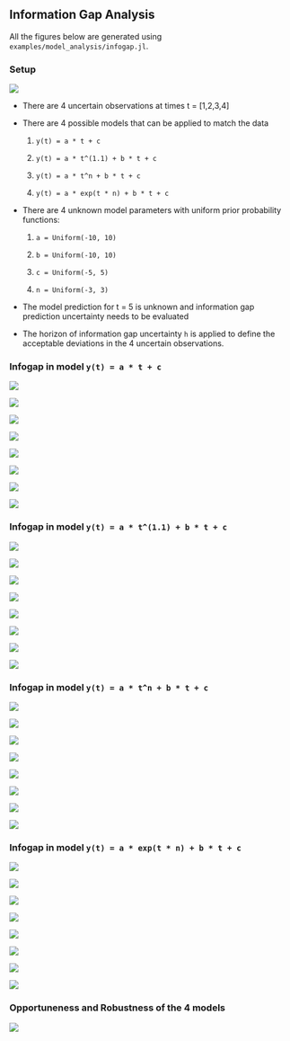 ## Information Gap Analysis

All the figures below are generated using `examples/model_analysis/infogap.jl`.

### Setup

![](model_setup.png)

* There are 4 uncertain observations at times t = [1,2,3,4]

* There are 4 possible models that can be applied to match the data

    1. `y(t) = a * t + c`

    2. `y(t) = a * t^(1.1) + b * t + c`

    3. `y(t) = a * t^n + b * t + c`

    4. `y(t) = a * exp(t * n) + b * t + c`

* There are 4 unknown model parameters with uniform prior probability functions:

    1. `a = Uniform(-10, 10)`

    2. `b = Uniform(-10, 10)`

    3. `c = Uniform(-5, 5)`

    4. `n = Uniform(-3, 3)`

* The model prediction for t = 5 is unknown and information gap prediction uncertainty needs to be evaluated

* The horizon of information gap uncertainty `h` is applied to define the acceptable deviations in the 4 uncertain observations.

### Infogap in model `y(t) = a * t + c`

![](model_1_h_0.001.png)

![](model_1_h_0.01.png)

![](model_1_h_0.02.png)

![](model_1_h_0.05.png)

![](model_1_h_0.1.png)

![](model_1_h_0.2.png)

![](model_1_h_0.5.png)

![](model_1_h_1.0.png)

### Infogap in model `y(t) = a * t^(1.1) + b * t + c`

![](model_2_h_0.001.png)

![](model_2_h_0.01.png)

![](model_2_h_0.02.png)

![](model_2_h_0.05.png)

![](model_2_h_0.1.png)

![](model_2_h_0.2.png)

![](model_2_h_0.5.png)

![](model_2_h_1.0.png)

### Infogap in model `y(t) = a * t^n + b * t + c`

![](model_3_h_0.001.png)

![](model_3_h_0.01.png)

![](model_3_h_0.02.png)

![](model_3_h_0.05.png)

![](model_3_h_0.1.png)

![](model_3_h_0.2.png)

![](model_3_h_0.5.png)

![](model_3_h_1.0.png)

### Infogap in model `y(t) = a * exp(t * n) + b * t + c`

![](model_4_h_0.001.png)

![](model_4_h_0.01.png)

![](model_4_h_0.02.png)

![](model_4_h_0.05.png)

![](model_4_h_0.1.png)

![](model_4_h_0.2.png)

![](model_4_h_0.5.png)

![](model_4_h_1.0.png)

### Opportuneness and Robustness of the 4 models

![](opportuneness_vs_robustness.png)
